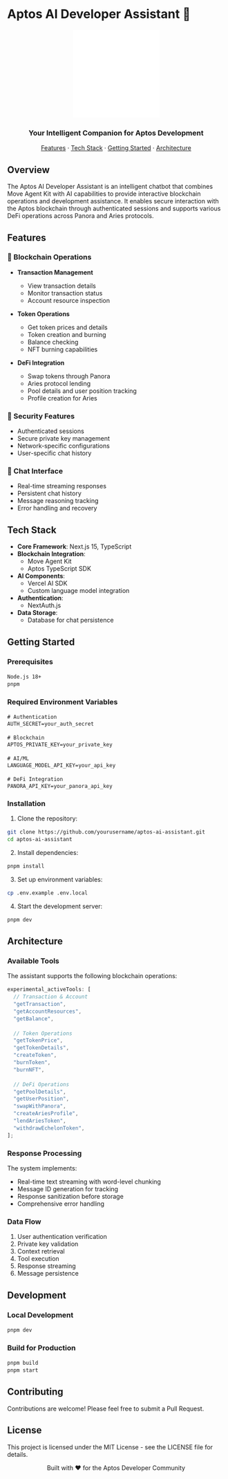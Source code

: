 # Aptos AI Developer Assistant 🤖

<div align="center">
  <img src="public/images/aptos-white.svg" alt="Aptos AI Dev Assistant Logo" width="200"/>
  <h3>Your Intelligent Companion for Aptos Development</h3>
</div>

<p align="center">
  <a href="#features">Features</a> ·
  <a href="#tech-stack">Tech Stack</a> ·
  <a href="#getting-started">Getting Started</a> ·
  <a href="#architecture">Architecture</a>
</p>

## Overview

The Aptos AI Developer Assistant is an intelligent chatbot that combines Move Agent Kit with AI capabilities to provide interactive blockchain operations and development assistance. It enables secure interaction with the Aptos blockchain through authenticated sessions and supports various DeFi operations across Panora and Aries protocols.

## Features

### 🔗 Blockchain Operations

- **Transaction Management**
  - View transaction details
  - Monitor transaction status
  - Account resource inspection
- **Token Operations**

  - Get token prices and details
  - Token creation and burning
  - Balance checking
  - NFT burning capabilities

- **DeFi Integration**
  - Swap tokens through Panora
  - Aries protocol lending
  - Pool details and user position tracking
  - Profile creation for Aries

### 🔐 Security Features

- Authenticated sessions
- Secure private key management
- Network-specific configurations
- User-specific chat history

### 💬 Chat Interface

- Real-time streaming responses
- Persistent chat history
- Message reasoning tracking
- Error handling and recovery

## Tech Stack

- **Core Framework**: Next.js 15, TypeScript
- **Blockchain Integration**:
  - Move Agent Kit
  - Aptos TypeScript SDK
- **AI Components**:
  - Vercel AI SDK
  - Custom language model integration
- **Authentication**:
  - NextAuth.js
- **Data Storage**:
  - Database for chat persistence

## Getting Started

### Prerequisites

```bash
Node.js 18+
pnpm
```

### Required Environment Variables

```env
# Authentication
AUTH_SECRET=your_auth_secret

# Blockchain
APTOS_PRIVATE_KEY=your_private_key

# AI/ML
LANGUAGE_MODEL_API_KEY=your_api_key

# DeFi Integration
PANORA_API_KEY=your_panora_api_key
```

### Installation

1. Clone the repository:

```bash
git clone https://github.com/yourusername/aptos-ai-assistant.git
cd aptos-ai-assistant
```

2. Install dependencies:

```bash
pnpm install
```

3. Set up environment variables:

```bash
cp .env.example .env.local
```

4. Start the development server:

```bash
pnpm dev
```

## Architecture

### Available Tools

The assistant supports the following blockchain operations:

```typescript
experimental_activeTools: [
  // Transaction & Account
  "getTransaction",
  "getAccountResources",
  "getBalance",

  // Token Operations
  "getTokenPrice",
  "getTokenDetails",
  "createToken",
  "burnToken",
  "burnNFT",

  // DeFi Operations
  "getPoolDetails",
  "getUserPosition",
  "swapWithPanora",
  "createAriesProfile",
  "lendAriesToken",
  "withdrawEchelonToken",
];
```

### Response Processing

The system implements:

- Real-time text streaming with word-level chunking
- Message ID generation for tracking
- Response sanitization before storage
- Comprehensive error handling

### Data Flow

1. User authentication verification
2. Private key validation
3. Context retrieval
4. Tool execution
5. Response streaming
6. Message persistence

## Development

### Local Development

```bash
pnpm dev
```

### Build for Production

```bash
pnpm build
pnpm start
```

## Contributing

Contributions are welcome! Please feel free to submit a Pull Request.

## License

This project is licensed under the MIT License - see the LICENSE file for details.

<p align="center">Built with ❤️ for the Aptos Developer Community</p>

